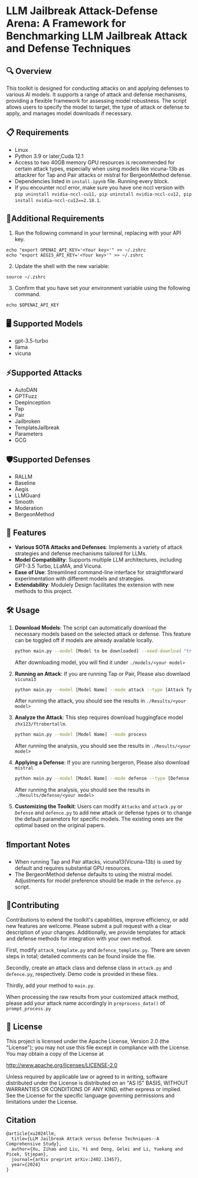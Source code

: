 # LLM Jailbreak Attack-Defense Arena: A Framework for Benchmarking LLM Jailbreak Attack and Defense Techniques

## 🔍 Overview

This toolkit is designed for conducting attacks on and applying defenses to various AI models. It supports a range of attack and defense mechanisms, providing a flexible framework for assessing model robustness. The script allows users to specify the model to target, the type of attack or defense to apply, and manages model downloads if necessary.

## 📋 Requirements

- Linux
- Python 3.9 or later,Cuda 12.1
- Access to two 40GB memory GPU resources is recommended for certain attack types, especially when using models like vicuna-13b as attackrer for Tap and Pair attacks or mistral for BergeonMethod defense.
- Dependencies listed in `install.ipynb` file. Running every block.
- If you encounter nccl error, make sure you have one nccl version with `pip uninstall nvidia-nccl-cu11, pip uninstall nvidia-nccl-cu12, pip install nvidia-nccl-cu12==2.18.1`.

## 🔑Additional Requirements
1. Run the following command in your terminal, replacing <Your key> with your API key. 

```
echo "export OPENAI_API_KEY='<Your key>'" >> ~/.zshrc
echo "export AEGIS_API_KEY='<Your key>'" >> ~/.zshrc
```

2. Update the shell with the new variable:
```
source ~/.zshrc

```
3. Confirm that you have set your environment variable using the following command. 

```
echo $OPENAI_API_KEY
```
## 🖥️ Supported Models

- gpt-3.5-turbo
- llama
- vicuna

## ⚡Supported Attacks

- AutoDAN
- GPTFuzz
- DeepInception
- Tap
- Pair
- Jailbroken
- TemplateJailbreak
- Parameters
- GCG

## 🛡️Supported Defenses

- RALLM
- Baseline
- Aegis
- LLMGuard
- Smooth
- Moderation
- BergeonMethod

## 🚀 Features

- **Various SOTA Attacks and Defenses**: Implements a variety of attack strategies and defense mechanisms tailored for LLMs.
- **Model Compatibility**: Supports multiple LLM architectures, including GPT-3.5 Turbo, LLaMA, and Vicuna.
- **Ease of Use**: Streamlined command-line interface for straightforward experimentation with different models and strategies.
- **Extendability**: Modulely Design facilitates the extension with new methods to this project.


## 🛠 Usage

1. **Download Models**: The script can automatically download the necessary models based on the selected attack or defense. This feature can be toggled off if models are already available locally.

    ```bash
    python main.py --model [Model to be downloaded] --need-download "true"
    ```
    After downloading model, you will find it under `./models/<your model>`

2. **Running an Attack**:
    If you are running Tap or Pair, Please also downlaod `vicuna13`
    
    ```bash
    python main.py --model [Model Name] --mode attack --type [Attack Type] 
    ```
    
    After running the attack, you should see the results in `./Results/<your model>`

3. **Analyze the Attack**:
    This step requires download huggingface model `zhx123/ftrobertallm`.
    ```bash
    python main.py --model [Model Name] --mode process
    ```
    After running the analysis, you should see the results in `./Results/<your model>`
4. **Applying a Defense**:
    If you are running bergeron, Please also download `mistral`
    ```bash
    python main.py --model [Model Name] --mode defense --type [Defense Type]
    ```
    After running the analysis, you should see the results in `./Results/defense/<your model>`

5. **Customizing the Toolkit**: Users can modify `Attacks` and `attack.py` or `Defense` and `defence.py` to add new attack or defense types or to change the default parametors for specific models. The existing ones are the optimal based on the original papers.

## ❗Important Notes

- When running  Tap and Pair attacks, vicuna13(Vicuna-13b) is used by default and requires substantial GPU resources.
- The BergeonMethod defense defaults to using the mistral model. Adjustments for model preference should be made in the `defence.py` script. 

## 👥Contributing

Contributions to extend the toolkit's capabilities, improve efficiency, or add new features are welcome. Please submit a pull request with a clear description of your changes. Additionally, we provide templates for attack and defense methods for integration with your own method. 

First, modify `attack_template.py` and `defence_template.py`. There are seven steps in total; detailed comments can be found inside the file. 

Secondly, create an attack class and defense class in `attack.py` and `defence.py`, respectively. Demo code is provided in these files. 

Thirdly, add your method to `main.py`.

When processing the raw results from your customized attack method, please add your attack name accordingly in `preprocess_data()` of `prompt_process.py`


## 📝 License

This project is licensed under the Apache License, Version 2.0 (the "License"); you may not use this file except in compliance with the License. You may obtain a copy of the License at

http://www.apache.org/licenses/LICENSE-2.0

Unless required by applicable law or agreed to in writing, software distributed under the License is distributed on an "AS IS" BASIS, WITHOUT WARRANTIES OR CONDITIONS OF ANY KIND, either express or implied. See the License for the specific language governing permissions and limitations under the License.

## Citation
```
@article{xu2024llm,
  title={LLM Jailbreak Attack versus Defense Techniques--A Comprehensive Study},
  author={Xu, Zihao and Liu, Yi and Deng, Gelei and Li, Yuekang and Picek, Stjepan},
  journal={arXiv preprint arXiv:2402.13457},
  year={2024}
}
```
